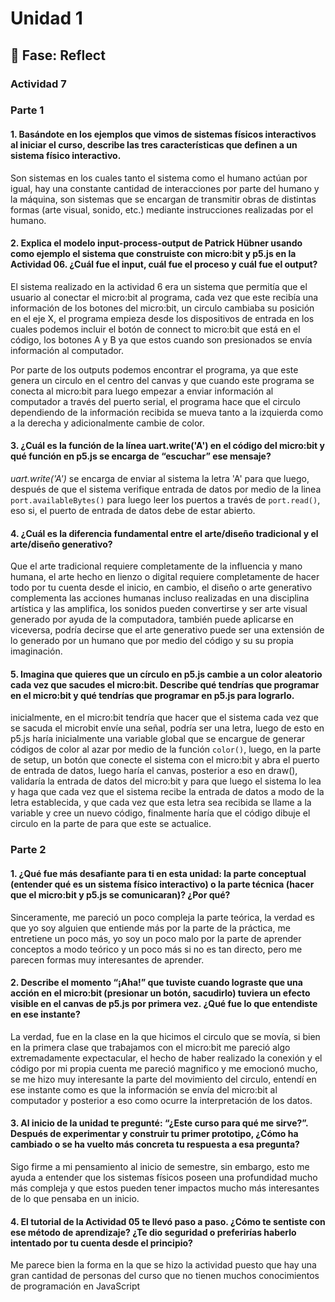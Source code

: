 # Unidad 1

## 🤔 Fase: Reflect

### Actividad 7

### Parte 1

#### 1. Basándote en los ejemplos que vimos de sistemas físicos interactivos al iniciar el curso, describe las tres características que definen a un sistema físico interactivo.

Son sistemas en los cuales tanto el sistema como el humano actúan por igual, hay una constante cantidad de interacciones por parte del humano y la máquina, son sistemas que se encargan de transmitir obras de distintas formas (arte visual, sonido, etc.) mediante instrucciones realizadas por el humano.

#### 2. Explica el modelo input-process-output de Patrick Hübner usando como ejemplo el sistema que construiste con micro:bit y p5.js en la Actividad 06. ¿Cuál fue el input, cuál fue el proceso y cuál fue el output?

El sistema realizado en la actividad 6 era un sistema que permitía que el usuario al conectar el micro:bit al programa, cada vez que este recibía una información de los botones del micro:bit, un circulo cambiaba su posición en el eje X, el programa empieza desde los dispositivos de entrada en los cuales podemos incluir el botón de connect to micro:bit que está en el código, los botones A y B ya que estos cuando son presionados se envía información al computador.

Por parte de los outputs podemos encontrar el programa, ya que este genera un circulo en el centro del canvas y que cuando este programa se conecta al micro:bit para luego empezar a enviar información al computador a través del puerto serial, el programa hace que el circulo dependiendo de la información recibida se mueva tanto a la izquierda como a la derecha y adicionalmente cambie de color.

#### 3. ¿Cuál es la función de la línea uart.write('A') en el código del micro:bit y qué función en p5.js se encarga de “escuchar” ese mensaje?

_uart.write('A')_ se encarga de enviar al sistema la letra 'A' para que luego, después de que el sistema verifique entrada de datos por medio de la linea ``` port.availableBytes() ``` para luego leer los puertos a través de ``` port.read() ```, eso si, el puerto de entrada de datos debe de estar abierto.

#### 4. ¿Cuál es la diferencia fundamental entre el arte/diseño tradicional y el arte/diseño generativo?

Que el arte tradicional requiere completamente de la influencia y mano humana, el arte hecho en lienzo o digital requiere completamente de hacer todo por tu cuenta desde el inicio, en cambio, el diseño o arte generativo complementa las acciones humanas incluso realizadas en una disciplina artística y las amplifica, los sonidos pueden convertirse y ser arte visual generado por ayuda de la computadora, también puede aplicarse en viceversa, podría decirse que el arte generativo puede ser una extensión de lo generado por un humano que por medio del código y su su propia imaginación.

#### 5. Imagina que quieres que un círculo en p5.js cambie a un color aleatorio cada vez que sacudes el micro:bit. Describe qué tendrías que programar en el micro:bit y qué tendrías que programar en p5.js para lograrlo.

inicialmente, en el micro:bit tendría que hacer que el sistema cada vez que se sacuda el microbit envíe una señal, podría ser una letra, luego de esto en p5.js haría inicialmente una variable global que se encargue de generar códigos de color al azar por medio de la función ``` color() ```, luego, en la parte de setup, un botón que conecte el sistema con el micro:bit y abra el puerto de entrada de datos, luego haría el canvas, posterior a eso en draw(), validaría la entrada de datos del micro:bit y para que luego el sistema lo lea y haga que cada vez que el sistema recibe la entrada de datos a modo de la letra establecida, y que cada vez que esta letra sea recibida se llame a la variable y cree un nuevo código, finalmente haría que el código dibuje el circulo en la parte de para que este se actualice.

### Parte 2

#### 1. ¿Qué fue más desafiante para ti en esta unidad: la parte conceptual (entender qué es un sistema físico interactivo) o la parte técnica (hacer que el micro:bit y p5.js se comunicaran)? ¿Por qué?

Sinceramente, me pareció un poco compleja la parte teórica, la verdad es que yo soy alguien que entiende más por la parte de la práctica, me entretiene un poco más, yo soy un poco malo por la parte de aprender conceptos a modo teórico y un poco más si no es tan directo, pero me parecen formas muy interesantes de aprender.

#### 2. Describe el momento “¡Aha!” que tuviste cuando lograste que una acción en el micro:bit (presionar un botón, sacudirlo) tuviera un efecto visible en el canvas de p5.js por primera vez. ¿Qué fue lo que entendiste en ese instante?

La verdad, fue en la clase en la que hicimos el circulo que se movía, si bien en la primera clase que trabajamos con el micro:bit me pareció algo extremadamente expectacular, el hecho de haber realizado la conexión y el código por mi propia cuenta me pareció magnifico y me emocionó mucho, se me hizo muy interesante la parte del movimiento del circulo, entendí en ese instante como es que la información se envía del micro:bit al computador y posterior a eso como ocurre la interpretación de los datos.

#### 3. Al inicio de la unidad te pregunté: “¿Este curso para qué me sirve?”. Después de experimentar y construir tu primer prototipo, ¿Cómo ha cambiado o se ha vuelto más concreta tu respuesta a esa pregunta?

Sigo firme a mi pensamiento al inicio de semestre, sin embargo, esto me ayuda a entender que los sistemas físicos poseen una profundidad mucho más compleja y que estos pueden tener impactos mucho más interesantes de lo que pensaba en un inicio.

#### 4. El tutorial de la Actividad 05 te llevó paso a paso. ¿Cómo te sentiste con ese método de aprendizaje? ¿Te dio seguridad o preferirías haberlo intentado por tu cuenta desde el principio?

Me parece bien la forma en la que se hizo la actividad puesto que hay una gran cantidad de personas del curso que no tienen muchos conocimientos de programación en JavaScript 









